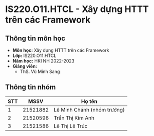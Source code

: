 # IS220.O11.HTCL - Xây dựng HTTT trên các Framework


## Thông tin môn học
* **Môn học:** Xây dựng HTTT trên các Framework
* **Lớp:** IS220.O11.HTCL
* **Năm học:** HKI NH 2022-2023
* **Giảng viên:** 
  * ThS. Vũ Minh Sang

## Thông tin nhóm
STT | MSSV | Họ tên 
--- | -------|------
1 | 21521882 | Lê Minh Chánh (nhóm trưởng)
2 | 21520596 | Trần Thị Kim Anh
3 | 21521586 | Lê Thị Lệ Trúc

